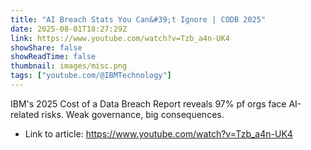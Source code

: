 ```yaml
---
title: "AI Breach Stats You Can&#39;t Ignore | CODB 2025"
date: 2025-08-01T18:27:29Z
link: https://www.youtube.com/watch?v=Tzb_a4n-UK4
showShare: false
showReadTime: false
thumbnail: images/misc.png
tags: ["youtube.com/@IBMTechnology"]
---
```

IBM's 2025 Cost of a Data Breach Report reveals 97% pf orgs face AI-related risks. Weak governance, big consequences.

- Link to article: https://www.youtube.com/watch?v=Tzb_a4n-UK4
